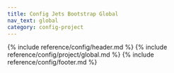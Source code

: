 ```yaml
---
title: Config Jets Bootstrap Global
nav_text: global
category: config-project
---
```


{% include reference/config/header.md %}
{% include reference/config/project/global.md %}
{% include reference/config/footer.md %}
